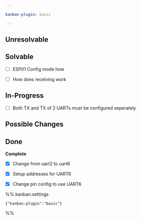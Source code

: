 ```yaml
---

kanban-plugin: basic

---
```


## Unresolvable



## Solvable

- [ ] ESP01 Config mode how
- [ ] How  does receiving work


## In-Progress

- [ ] Both TX and TX of 2 UARTs must be configured seperately


## Possible Changes



## Done

**Complete**
- [x] Change from uart2 to uart6
- [x] Setup addresses for UART6
- [x] Change pin config to use UART6




%% kanban:settings
```
{"kanban-plugin":"basic"}
```
%%